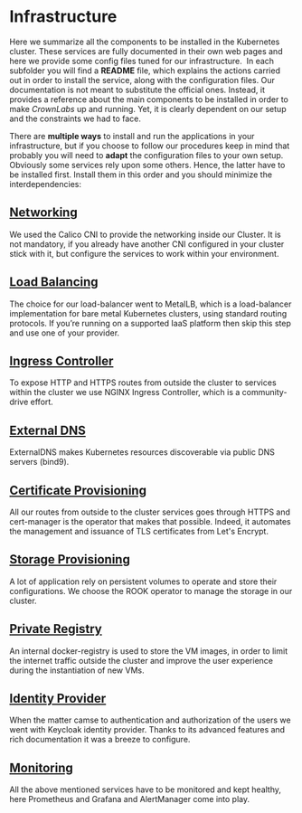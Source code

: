 # Infrastructure
Here we summarize all the components to be installed in the Kubernetes cluster. These services
are fully documented in their own web pages and here we provide some config files tuned for
our infrastructure.
​
In each subfolder you will find a **README** file, which explains the actions carried out in order to
install the service, along with the configuration files. Our documentation is not meant to substitute
the official ones. Instead, it provides a reference about the main components to be installed in order to
make *CrownLabs* up and running. Yet, it is clearly dependent on our setup and the constraints we had to face.

There are **multiple ways** to install and run the applications in your infrastructure, but if you
choose to follow our procedures keep in mind that probably you will need to **adapt** the configuration
files to your own setup.
​
Obviously some services rely upon some others. Hence, the latter have to be installed first. Install them
in this order and you should minimize the interdependencies:
​
## [Networking](kubernetes-networking)
We used the Calico CNI to provide the networking inside our Cluster. It is not mandatory, if you already have another
CNI configured in your cluster stick with it, but configure the services to work within your environment.
​
## [Load Balancing](load-balancing)
The choice for our load-balancer went to MetalLB, which is a load-balancer implementation for bare metal
Kubernetes clusters, using standard routing protocols. If you’re running on a supported IaaS platform then skip
this step and use one of your provider.
​
## [Ingress Controller](ingress-controller)
To expose HTTP and HTTPS routes from outside the cluster to services within the cluster we use NGINX Ingress Controller,
which is a community-drive effort.
​
## [External DNS](external-dns-synchronization)
ExternalDNS makes Kubernetes resources discoverable via public DNS servers (bind9).
​
## [Certificate Provisioning](certificate-provisioning)
All our routes from outside to the cluster services goes through HTTPS and cert-manager is the operator
that makes that possible. Indeed, it automates the management and issuance of TLS certificates from Let's Encrypt.
​
## [Storage Provisioning](storage-provisioning)
A lot of application rely on persistent volumes to operate and store their configurations. We choose
the ROOK operator to manage the storage in our cluster.
​
## [Private Registry](docker-registry)
An internal docker-registry is used to store the VM images, in order to limit the internet traffic outside
the cluster and improve the user experience during the instantiation of new VMs.
​
## [Identity Provider](identity-provider)
When the matter camse to authentication and authorization of the users we went with Keycloak identity
provider. Thanks to its advanced features and rich documentation it was a breeze to configure.
​
## [Monitoring](monitoring)
All the above mentioned services have to be monitored and kept healthy, here Prometheus and
Grafana and AlertManager come into play.
